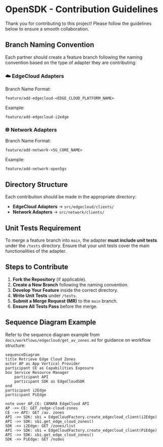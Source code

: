 # OpenSDK - Contribution Guidelines

Thank you for contributing to this project! Please follow the guidelines below to ensure a smooth collaboration.

## Branch Naming Convention
Each partner should create a feature branch following the naming convention based on the type of adapter they are contributing:


### ☁️ EdgeCloud Adapters
Branch Name Format:
```
feature/add-edgecloud-<EDGE_CLOUD_PLATFORM_NAME>
```
Example:
```
feature/add-edgecloud-i2edge
```

### 🌐 Network Adapters
Branch Name Format:
```
feature/add-network-<5G_CORE_NAME>
```
Example:
```
feature/add-network-open5gs
```

## Directory Structure
Each contribution should be made in the appropriate directory:
- **EdgeCloud Adapters** → `src/edgecloud/clients/`
- **Network Adapters** → `src/network/clients/`

## Unit Tests Requirement
To merge a feature branch into `main`, the adapter **must include unit tests** under the `/tests` directory.
Ensure that your unit tests cover the main functionalities of the adapter.

## Steps to Contribute
1. **Fork the Repository** (if applicable).
2. **Create a New Branch** following the naming convention.
3. **Develop Your Feature** inside the correct directory.
4. **Write Unit Tests** under `/tests`.
5. **Submit a Merge Request (MR)** to the `main` branch.
6. **Ensure All Tests Pass** before the merge.

## Sequence Diagram Example
Refer to the sequence diagram example from `docs/workflows/edgecloud/get_av_zones.md` for guidance on workflow structure:

```mermaid
sequenceDiagram
title Retrieve Edge Cloud Zones
actor AP as App Vertical Provider
participant CE as Capabilities Exposure
box Service Resource Manager
    participant API
    participant SDK as EdgeCloudSDK
end
participant i2Edge
participant PiEdge

note over AP,CE: CAMARA EdgeCloud API
AP ->> CE: GET /edge-cloud-zones
CE ->> API: GET /av. zones
API ->> SDK: sbi = EdgeCloudFactory.create_edgecloud_client(i2Edge)
API ->> SDK: sbi.get_edge_cloud_zones()
SDK ->> i2Edge: GET /zones/list
API ->> SDK: sbi = EdgeCloudFactory.create_edgecloud_client(PiEdge)
API ->> SDK: sbi.get_edge_cloud_zones()
SDK ->> PiEdge: GET /nodes
```
